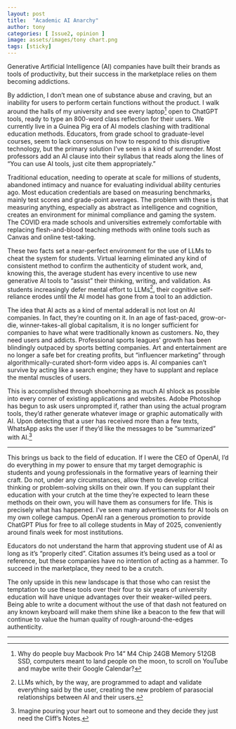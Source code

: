 ```yaml
---
layout: post
title:  "Academic AI Anarchy"
author: tony
categories: [ Issue2, opinion ]
image: assets/images/tony chart.png
tags: [sticky]
---
```


Generative Artificial Intelligence (AI) companies have built their brands as tools of productivity, but their success in the marketplace relies on them becoming addictions.

By addiction, I don’t mean one of substance abuse and craving, but an inability for users to perform certain functions without the product. I walk around the halls of my university and see every laptop[^1] open to ChatGPT tools, ready to type an 800-word class reflection for their users. We currently live in a Guinea Pig era of AI models clashing with traditional education methods. Educators, from grade school to graduate-level courses, seem to lack consensus on how to respond to this disruptive technology, but the primary solution I’ve seen is a kind of surrender. Most professors add an AI clause into their syllabus that reads along the lines of “You can use AI tools, just cite them appropriately.”

Traditional education, needing to operate at scale for millions of students, abandoned intimacy and nuance for evaluating individual ability centuries ago. Most education credentials are based on measuring benchmarks, mainly test scores and grade-point averages. The problem with these is that measuring anything, especially as abstract as intelligence and cognition, creates an environment for minimal compliance and gaming the system. The COVID era made schools and universities extremely comfortable with replacing flesh-and-blood teaching methods with online tools such as Canvas and online test-taking.

These two facts set a near-perfect environment for the use of LLMs to cheat the system for students. Virtual learning eliminated any kind of consistent method to confirm the authenticity of student work, and, knowing this, the average student has every incentive to use new generative AI tools to “assist” their thinking, writing, and validation. As students increasingly defer mental effort to LLMs[^2], their cognitive self-reliance erodes until the AI model has gone from a tool to an addiction.

The idea that AI acts as a kind of mental adderall is not lost on AI companies. In fact, they’re counting on it. In an age of fast-paced, grow-or-die, winner-takes-all global capitalism, it is no longer sufficient for companies to have what were traditionally known as customers. No, they need users and addicts. Professional sports leagues' growth has been blindingly outpaced by sports betting companies. Art and entertainment are no longer a safe bet for creating profits, but “influencer marketing” through algorithmically-curated short-form video apps is. AI companies can’t survive by acting like a search engine; they have to supplant and replace the mental muscles of users.

This is accomplished through shoehorning as much AI shlock as possible into every corner of existing applications and websites. Adobe Photoshop has begun to ask users unprompted if, rather than using the actual program tools, they’d rather generate whatever image or graphic automatically with AI. Upon detecting that a user has received more than a few texts, WhatsApp asks the user if they’d like the messages to be “summarized” with AI.[^3]

---

This brings us back to the field of education. If I were the CEO of OpenAI, I’d do everything in my power to ensure that my target demographic is students and young professionals in the formative years of learning their craft. Do not, under any circumstances, allow them to develop critical thinking or problem-solving skills on their own. If you can supplant their education with your crutch at the time they’re expected to learn these methods on their own, you will have them as consumers for life. This is precisely what has happened. I’ve seen many advertisements for AI tools on my own college campus. OpenAI ran a generous promotion to provide ChatGPT Plus for free to all college students in May of 2025, conveniently around finals week for most institutions. 

Educators do not understand the harm that approving student use of AI as long as it’s “properly cited”. Citation assumes it’s being used as a tool or reference, but these companies have no intention of acting as a hammer. To succeed in the marketplace, they need to be a crutch. 

The only upside in this new landscape is that those who can resist the temptation to use these tools over their four to six years of university education will have unique advantages over their weaker-willed peers. Being able to write a document without the use of that dash not featured on any known keyboard will make them shine like a beacon to the few that will continue to value the human quality of rough-around-the-edges authenticity. 

---

[^1]: Why do people buy Macbook Pro 14” M4 Chip 24GB Memory 512GB SSD, computers meant to land people on the moon, to scroll on YouTube and maybe write their Google Calendar?  
[^2]: LLMs which, by the way, are programmed to adapt and validate everything said by the user, creating the new problem of parasocial relationships between AI and their users.  
[^3]: Imagine pouring your heart out to someone and they decide they just need the Cliff’s Notes.

